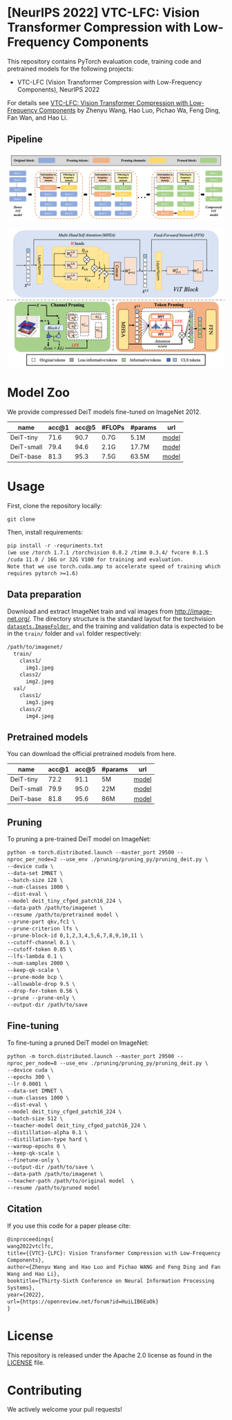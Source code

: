 # [NeurIPS 2022] VTC-LFC: Vision Transformer Compression with Low-Frequency Components

This repository contains PyTorch evaluation code, training code and pretrained models for the following projects:
* VTC-LFC (Vision Transformer Compression with Low-Frequency Components), NeurIPS 2022

For details see [VTC-LFC: Vision Transformer Compression with Low-Frequency Components](https://openreview.net/forum?id=HuiLIB6EaOk) by Zhenyu Wang, Hao Luo, Pichao Wa, Feng Ding, Fan Wan, and Hao Li. 

## Pipeline

![framework](figs/bcp.png)

![framework](figs/lfs-lfe.png)

# Model Zoo

We provide compressed DeiT models fine-tuned on ImageNet 2012.

| name | acc@1 | acc@5 | #FLOPs | #params | url |
| --- | --- | --- | --- | --- | --- |
| DeiT-tiny | 71.6 | 90.7 | 0.7G | 5.1M | [model](https://drive.google.com/file/d/1NSq3SRxnObfl6oaFE5gHtjnhzm0Lfc6S/view?usp=sharing) |
| DeiT-small | 79.4 | 94.6 | 2.1G | 17.7M | [model](https://drive.google.com/file/d/1pi8IOo35qcTuHl1yL4lOTqD0qj5LFsp-/view?usp=sharing) |
| DeiT-base | 81.3 | 95.3 | 7.5G | 63.5M | [model](https://drive.google.com/file/d/1JvFJ6IQo1vxI1sMeURtkxEINy1tmKDNa/view?usp=sharing) |

# Usage

First, clone the repository locally:
```
git clone
```
Then, install requirements:
```
pip install -r -requriments.txt
(we use /torch 1.7.1 /torchvision 0.8.2 /timm 0.3.4/ fvcore 0.1.5 /cuda 11.0 / 16G or 32G V100 for training and evaluation.
Note that we use torch.cuda.amp to accelerate speed of training which requires pytorch >=1.6)
```
## Data preparation

Download and extract ImageNet train and val images from http://image-net.org/.
The directory structure is the standard layout for the torchvision [`datasets.ImageFolder`](https://pytorch.org/docs/stable/torchvision/datasets.html#imagefolder), and the training and validation data is expected to be in the `train/` folder and `val` folder respectively:

```
/path/to/imagenet/
  train/
    class1/
      img1.jpeg
    class2/
      img2.jpeg
  val/
    class1/
      img3.jpeg
    class/2
      img4.jpeg
```

## Pretrained models

You can download the official pretrained models from here.

| name | acc@1 | acc@5 | #params | url |
| --- | --- | --- | --- | --- |
| DeiT-tiny | 72.2 | 91.1 | 5M | [model](https://drive.google.com/file/d/1NSq3SRxnObfl6oaFE5gHtjnhzm0Lfc6S/view?usp=sharing) |
| DeiT-small | 79.9 | 95.0 | 22M| [model](https://drive.google.com/file/d/1pi8IOo35qcTuHl1yL4lOTqD0qj5LFsp-/view?usp=sharing) |
| DeiT-base | 81.8 | 95.6 | 86M | [model](https://drive.google.com/file/d/1JvFJ6IQo1vxI1sMeURtkxEINy1tmKDNa/view?usp=sharing) |

## Pruning
To pruning a pre-trained DeiT model on ImageNet:
```
python -m torch.distributed.launch --master_port 29500 --nproc_per_node=2 --use_env ./pruning/pruning_py/pruning_deit.py \
--device cuda \
--data-set IMNET \
--batch-size 128 \
--num-classes 1000 \
--dist-eval \
--model deit_tiny_cfged_patch16_224 \
--data-path /path/to/imagenet \
--resume /path/to/pretrained model \
--prune-part qkv,fc1 \
--prune-criterion lfs \
--prune-block-id 0,1,2,3,4,5,6,7,8,9,10,11 \
--cutoff-channel 0.1 \
--cutoff-token 0.85 \
--lfs-lambda 0.1 \
--num-samples 2000 \
--keep-qk-scale \
--prune-mode bcp \
--allowable-drop 9.5 \
--drop-for-token 0.56 \
--prune --prune-only \
--output-dir /path/to/save
```

## Fine-tuning
To fine-tuning a pruned DeiT model on ImageNet:
```
python -m torch.distributed.launch --master_port 29500 --nproc_per_node=8 --use_env ./pruning/pruning_py/pruning_deit.py \
--device cuda \
--epochs 300 \
--lr 0.0001 \
--data-set IMNET \
--num-classes 1000 \
--dist-eval \
--model deit_tiny_cfged_patch16_224 \
--batch-size 512 \
--teacher-model deit_tiny_cfged_patch16_224 \
--distillation-alpha 0.1 \
--distillation-type hard \
--warmup-epochs 0 \
--keep-qk-scale \
--finetune-only \
--output-dir /path/to/save \
--data-path /path/to/imagenet \
--teacher-path /path/to/original model  \
--resume /path/to/pruned model
```

## Citation

If you use this code for a paper please cite:

```
@inproceedings{
wang2022vtclfc,
title={{VTC}-{LFC}: Vision Transformer Compression with Low-Frequency Components},
author={Zhenyu Wang and Hao Luo and Pichao WANG and Feng Ding and Fan Wang and Hao Li},
booktitle={Thirty-Sixth Conference on Neural Information Processing Systems},
year={2022},
url={https://openreview.net/forum?id=HuiLIB6EaOk}
}
```

# License
This repository is released under the Apache 2.0 license as found in the [LICENSE](LICENSE) file.

# Contributing
We actively welcome your pull requests!
